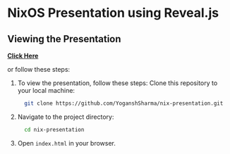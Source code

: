 # NixOS Presentation using Reveal.js

## Viewing the Presentation
[**Click Here**](https://present.yogansh.live) 

or follow these steps:

1. To view the presentation, follow these steps:
    Clone this repository to your local machine:
    ```sh
      git clone https://github.com/YoganshSharma/nix-presentation.git
    ```
2. Navigate to the project directory:
    ```sh 
      cd nix-presentation
    ```
3. Open `index.html` in your browser.

